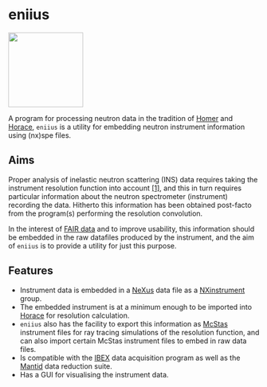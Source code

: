 # eniius

<img src="https://github.com/mducle/eniius/blob/main/ennius.png" width=150>

A program for processing neutron data in the tradition of
[Homer](http://www.libisis.org/Using_Homer_and_Getting_Started) and
[Horace](http://horace.isis.rl.ac.uk/), `eniius` is a utility for
embedding neutron instrument information using (nx)spe files.


## Aims

Proper analysis of inelastic neutron scattering (INS) data requires taking the
instrument resolution function into account
[[1]](https://ethos.bl.uk/OrderDetails.do?uin=uk.bl.ethos.239595), and this in
turn requires particular information about the neutron spectrometer
(instrument) recording the data. Hitherto this information has been obtained
post-facto from the program(s) performing the resolution convolution.

In the interest of [FAIR data](https://en.wikipedia.org/wiki/FAIR_data) and
to improve usability, this information should be embedded in the raw datafiles
produced by the instrument, and the aim of `eniius` is to provide a utility for
just this purpose.


## Features

* Instrument data is embedded in a [NeXus](https://www.nexusformat.org/) data
  file as a [NXinstrument](https://manual.nexusformat.org/classes/base_classes/NXinstrument.html)
  group.
* The embedded instrument is at a minimum enough to be imported into
  [Horace](http://horace.isis.rl.ac.uk/) for resolution calculation.
* `eniius` also has the facility to export this information as
  [McStas](http://mcstas.org/) instrument files for ray tracing simulations of
  the resolution function, and can also import certain McStas instrument files
  to embed in raw data files.
* Is compatible with the [IBEX](https://github.com/ISISComputingGroup/IBEX/)
  data acquisition program as well as the [Mantid](https://mantidproject.org/)
  data reduction suite.
* Has a GUI for visualising the instrument data.

